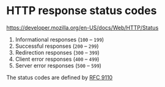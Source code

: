 # HTTP response status codes

https://developer.mozilla.org/en-US/docs/Web/HTTP/Status

1. Informational responses (`100` – `199`)
2. Successful responses (`200` – `299`)
3. Redirection responses (`300` – `399`)
4. Client error responses (`400` – `499`)
5. Server error responses (`500` – `599`)

The status codes are defined by [RFC 9110](https://httpwg.org/specs/rfc9110.html#overview.of.status.codes)
